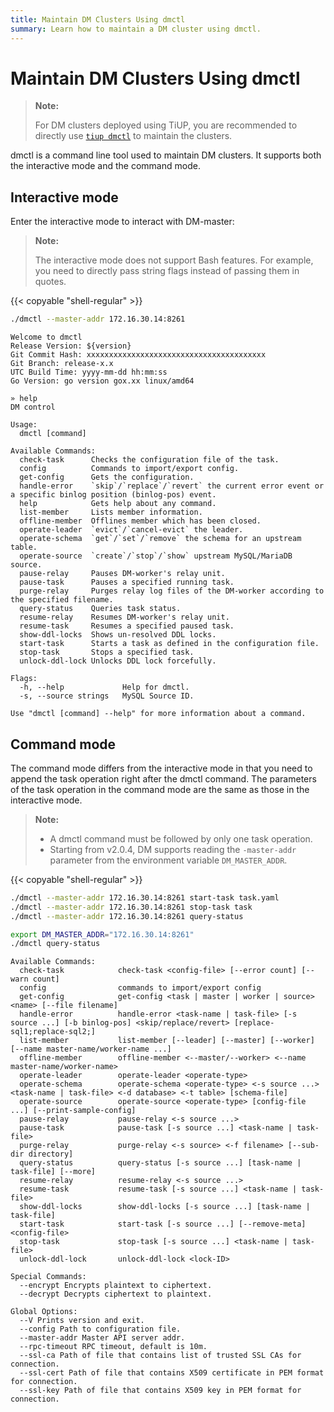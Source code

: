 ```yaml
---
title: Maintain DM Clusters Using dmctl
summary: Learn how to maintain a DM cluster using dmctl.
---
```


# Maintain DM Clusters Using dmctl

> **Note:**
>
> For DM clusters deployed using TiUP, you are recommended to directly use [`tiup dmctl`](/dm/maintain-dm-using-tiup.md#dmctl) to maintain the clusters.

dmctl is a command line tool used to maintain DM clusters. It supports both the interactive mode and the command mode.

## Interactive mode

Enter the interactive mode to interact with DM-master:

> **Note:**
>
> The interactive mode does not support Bash features. For example, you need to directly pass string flags instead of passing them in quotes.

{{< copyable "shell-regular" >}}

```bash
./dmctl --master-addr 172.16.30.14:8261
```

```
Welcome to dmctl
Release Version: ${version}
Git Commit Hash: xxxxxxxxxxxxxxxxxxxxxxxxxxxxxxxxxxxxxxxx
Git Branch: release-x.x
UTC Build Time: yyyy-mm-dd hh:mm:ss
Go Version: go version gox.xx linux/amd64

» help
DM control

Usage:
  dmctl [command]

Available Commands:
  check-task      Checks the configuration file of the task.
  config          Commands to import/export config.
  get-config      Gets the configuration.
  handle-error    `skip`/`replace`/`revert` the current error event or a specific binlog position (binlog-pos) event.
  help            Gets help about any command.
  list-member     Lists member information.
  offline-member  Offlines member which has been closed.
  operate-leader  `evict`/`cancel-evict` the leader.
  operate-schema  `get`/`set`/`remove` the schema for an upstream table.
  operate-source  `create`/`stop`/`show` upstream MySQL/MariaDB source.
  pause-relay     Pauses DM-worker's relay unit.
  pause-task      Pauses a specified running task.
  purge-relay     Purges relay log files of the DM-worker according to the specified filename.
  query-status    Queries task status.
  resume-relay    Resumes DM-worker's relay unit.
  resume-task     Resumes a specified paused task.
  show-ddl-locks  Shows un-resolved DDL locks.
  start-task      Starts a task as defined in the configuration file.
  stop-task       Stops a specified task.
  unlock-ddl-lock Unlocks DDL lock forcefully.

Flags:
  -h, --help             Help for dmctl.
  -s, --source strings   MySQL Source ID.

Use "dmctl [command] --help" for more information about a command.
```

## Command mode

The command mode differs from the interactive mode in that you need to append the task operation right after the dmctl command. The parameters of the task operation in the command mode are the same as those in the interactive mode.

> **Note:**
>
> + A dmctl command must be followed by only one task operation.
> + Starting from v2.0.4, DM supports reading the `-master-addr` parameter from the environment variable `DM_MASTER_ADDR`.

{{< copyable "shell-regular" >}}

```bash
./dmctl --master-addr 172.16.30.14:8261 start-task task.yaml
./dmctl --master-addr 172.16.30.14:8261 stop-task task
./dmctl --master-addr 172.16.30.14:8261 query-status

export DM_MASTER_ADDR="172.16.30.14:8261"
./dmctl query-status
```

```
Available Commands:
  check-task            check-task <config-file> [--error count] [--warn count]
  config                commands to import/export config
  get-config            get-config <task | master | worker | source> <name> [--file filename]
  handle-error          handle-error <task-name | task-file> [-s source ...] [-b binlog-pos] <skip/replace/revert> [replace-sql1;replace-sql2;]
  list-member           list-member [--leader] [--master] [--worker] [--name master-name/worker-name ...]
  offline-member        offline-member <--master/--worker> <--name master-name/worker-name>
  operate-leader        operate-leader <operate-type>
  operate-schema        operate-schema <operate-type> <-s source ...> <task-name | task-file> <-d database> <-t table> [schema-file]
  operate-source        operate-source <operate-type> [config-file ...] [--print-sample-config]
  pause-relay           pause-relay <-s source ...>
  pause-task            pause-task [-s source ...] <task-name | task-file>
  purge-relay           purge-relay <-s source> <-f filename> [--sub-dir directory]
  query-status          query-status [-s source ...] [task-name | task-file] [--more]
  resume-relay          resume-relay <-s source ...>
  resume-task           resume-task [-s source ...] <task-name | task-file>
  show-ddl-locks        show-ddl-locks [-s source ...] [task-name | task-file]
  start-task            start-task [-s source ...] [--remove-meta] <config-file>
  stop-task             stop-task [-s source ...] <task-name | task-file>
  unlock-ddl-lock       unlock-ddl-lock <lock-ID>

Special Commands:
  --encrypt Encrypts plaintext to ciphertext.
  --decrypt Decrypts ciphertext to plaintext.

Global Options:
  --V Prints version and exit.
  --config Path to configuration file.
  --master-addr Master API server addr.
  --rpc-timeout RPC timeout, default is 10m.
  --ssl-ca Path of file that contains list of trusted SSL CAs for connection.
  --ssl-cert Path of file that contains X509 certificate in PEM format for connection.
  --ssl-key Path of file that contains X509 key in PEM format for connection.
```
